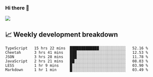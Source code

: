 ### Hi there 👋
<img align="center" src="https://github-readme-stats.vercel.app/api?username=Tumao727&show_icons=true&hide_title=true&theme=dracula" />


## 📈 Weekly development breakdown
<!--START_SECTION:waka-->

```text
TypeScript   15 hrs 22 mins  █████████████░░░░░░░░░░░░   52.16 %
Cheetah      3 hrs 41 mins   ███░░░░░░░░░░░░░░░░░░░░░░   12.53 %
JSON         3 hrs 28 mins   ███░░░░░░░░░░░░░░░░░░░░░░   11.78 %
JavaScript   2 hrs 21 mins   ██░░░░░░░░░░░░░░░░░░░░░░░   08.03 %
LESS         1 hr 9 mins     █░░░░░░░░░░░░░░░░░░░░░░░░   03.90 %
Markdown     1 hr 1 min      █░░░░░░░░░░░░░░░░░░░░░░░░   03.49 %
```

<!--END_SECTION:waka-->